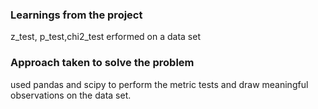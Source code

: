 ### Learnings from the project

 z_test, p_test,chi2_test erformed on a data set


### Approach taken to solve the problem

 used pandas and scipy to perform the metric tests and draw meaningful observations on the data set.



